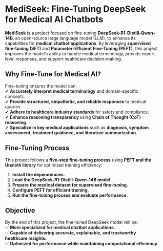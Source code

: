 # **MediSeek: Fine-Tuning DeepSeek for Medical AI Chatbots**  

**MediSeek** is a project focused on fine-tuning **DeepSeek-R1-Distill-Qwen-14B**, an open-source large language model (LLM), to enhance its capabilities for **medical chatbot applications**. By leveraging **supervised fine-tuning (SFT)** and **Parameter-Efficient Fine-Tuning (PEFT)**, this project improves the model’s ability to handle medical terminology, provide expert-level responses, and support healthcare decision-making.  

## **Why Fine-Tune for Medical AI?**  
Fine-tuning ensures the model can:  
✔ **Accurately interpret medical terminology** and domain-specific concepts.  
✔ **Provide structured, empathetic, and reliable responses** to medical queries.  
✔ **Adhere to healthcare industry standards** for safety and compliance.  
✔ **Enhance reasoning transparency** using **Chain of Thought (CoT) reasoning**.  
✔ **Specialize in key medical applications** such as **diagnosis, symptom assessment, treatment guidance, and literature summarization**.  

## **Fine-Tuning Process**  
This project follows a **five-step fine-tuning process** using **PEFT and the Unsloth library** for optimized training efficiency:  

1. **Install the dependencies.**  
2. **Load the DeepSeek-R1-Distill-Qwen-14B model.**  
3. **Prepare the medical dataset for supervised fine-tuning.**  
4. **Configure PEFT for efficient training.**  
5. **Run the fine-tuning process and evaluate performance.**  

## **Objective**  
By the end of this project, the fine-tuned DeepSeek model will be:  
✅ **More specialized for medical chatbot applications.**  
✅ **Capable of delivering accurate, explainable, and trustworthy healthcare insights.**  
✅ **Optimized for performance while maintaining computational efficiency.**  
